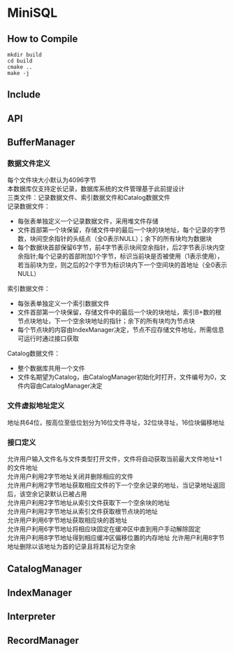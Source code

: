 # MiniSQL
## How to Compile
`mkdir build`  
`cd build`  
`cmake ..`  
`make -j`
## Include
## API
## BufferManager
### 数据文件定义
每个文件块大小默认为4096字节  
本数据库仅支持定长记录，数据库系统的文件管理基于此前提设计    
三类文件：记录数据文件、索引数据文件和Catalog数据文件  
记录数据文件：  
* 每张表单独定义一个记录数据文件，采用堆文件存储
* 文件首部第一个块保留，存储文件中的最后一个块的块地址，每个记录的字节数，块间空余指针的头结点（全0表示NULL）；余下的所有块均为数据块
* 每个数据块首部保留6字节，前4字节表示块间空余指针，后2字节表示块内空余指针;每个记录的首部附加1个字节，标识当前块是否被使用（1表示使用），若当前块为空，则之后的2个字节为标识块内下一个空间块的首地址（全0表示NULL）

索引数据文件：  
* 每张表单独定义一个索引数据文件  
* 文件首部第一个块保留，存储文件中的最后一个块的块地址，索引B+数的根节点块地址，下一个空余块地址的指针；余下的所有块均为节点块
* 每个节点块的内容由IndexManager决定，节点不应存储文件地址，所需信息可运行时通过接口获取

Catalog数据文件：  
* 整个数据库共用一个文件
* 文件名期望为Catalog，由CatalogManager初始化时打开，文件编号为0，文件内容由CatalogManager决定

### 文件虚拟地址定义
地址共64位，按高位至低位划分为16位文件寻址，32位块寻址，16位块偏移地址  

### 接口定义
允许用户输入文件名与文件类型打开文件，文件将自动获取当前最大文件地址+1的文件地址  
允许用户利用2字节地址关闭并删除相应的文件  
允许用户利用2字节地址获取相应文件的下一个空余记录的地址，当记录地址返回后，该空余记录默认已被占用  
允许用户利用2字节地址从索引文件获取下一个空余块的地址  
允许用户利用2字节地址从索引文件获取根节点块的地址  
允许用户利用6字节地址获取相应块的首地址  
允许用户利用6字节地址将相应块固定在缓冲区中直到用户手动解除固定  
允许用户利用8字节地址得到相应缓冲区偏移位置的内存地址
允许用户利用8字节地址删除以该地址为首的记录且将其标记为空余

## CatalogManager
## IndexManager
## Interpreter
## RecordManager